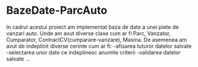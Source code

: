 # BazeDate-ParcAuto

In cadrul acestui proiect am implementat baza de date a unei piete de vanzari auto. Unde am avut diverse clase cum ar fi Parc, Vanzator, Cumparator, ContractCV(cumparare-vanzare), Masina.
De asemenea am avut de indeplinit diverse cerinte cum ar fi:
  -afisarea tuturor datelor salvate
  -selectarea unor date ce indeplinesc anumite criterii
  -validarea datelor salvate
  ...
